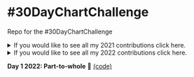 # #30DayChartChallenge
Repo for the #30DayChartChallenge

<details>
  <summary>If you would like to see all my 2021 contributions click here.</summary>

<!-- toc -->
**Comparisons**
 - Day 1: [Part-to-whole 📘](https://github.com/luisfrein/-30DayChartChallenge/tree/master/2021/1.%20Part-to-whole)
 - Day 2: [Pictogram 🇻🇪](https://github.com/luisfrein/-30DayChartChallenge/tree/master/2021/2.%20Pictogram)
 - Day 3: [Historical 🌎](https://github.com/luisfrein/-30DayChartChallenge/tree/master/2021/3.Historical)
 - Day 4: [Magical 🧙](https://github.com/luisfrein/-30DayChartChallenge/tree/master/2021/4.Magical)
 - Day 5: [Slope 🇻🇪](https://github.com/luisfrein/-30DayChartChallenge/tree/master/2021/5.Slope)
 - Day 6: [Experimental 🌳](https://github.com/luisfrein/-30DayChartChallenge/tree/master/2021/6.Experimental)
 
 **Distributions**
 - Day 7: [Physical 📚](https://github.com/luisfrein/-30DayChartChallenge/tree/master/2021/7.Physical)
 - Day 8: [Animal 🦈](https://github.com/luisfrein/-30DayChartChallenge/tree/master/2021/8.Animal)
 - Day 9: [Statistics 💰](https://github.com/luisfrein/-30DayChartChallenge/tree/master/2021/9.Statistics)
 - Day 10: [Abstract 🎨](https://github.com/luisfrein/-30DayChartChallenge/tree/master/2021/10.Abstract)
 - Day 11: [Circular 🛢️](https://github.com/luisfrein/-30DayChartChallenge/tree/master/2021/11.Circular)
 - Day 12: [Strips 💱](https://github.com/luisfrein/-30DayChartChallenge/tree/master/2021/12.Stripes)

 **Relationships**
 - Day 13: [Correlation 📈](https://github.com/luisfrein/-30DayChartChallenge/tree/master/2021/13.Correlation)
 - Day 14: [Space 🌍](https://github.com/luisfrein/-30DayChartChallenge/tree/master/2021/14.Space)
 - Day 15: [Multivariate 💹](https://github.com/luisfrein/-30DayChartChallenge/tree/master/2021/15.Multivariate)
 - Day 16: [Trees ⚔️](https://github.com/luisfrein/-30DayChartChallenge/tree/master/2021/16.%20Trees)
 - Day 17: [Pop Culture ⚔️](https://github.com/luisfrein/-30DayChartChallenge/tree/master/2021/17.Pop%20Culture)
 - Day 18: [Connections ⚔️](https://github.com/luisfrein/-30DayChartChallenge/tree/master/2021/18.Connections)
 
 **Time Series**
 - Day 19: [Global Change 🖥️](https://github.com/luisfrein/-30DayChartChallenge/tree/master/2021/19.Global%20Change)
 - Day 20: [Upwards 🐶](https://github.com/luisfrein/-30DayChartChallenge/tree/master/2021/D20.Upwards)
 - Day 21: [Downwards 🛢️](https://github.com/luisfrein/-30DayChartChallenge/tree/master/2021/D21.Downwards)
 - Day 22: [Animation 📺](https://github.com/luisfrein/-30DayChartChallenge/tree/master/2021/D22.Animation)
 - Day 23: [Tiles 🇻🇪](https://github.com/luisfrein/-30DayChartChallenge/tree/master/2021/D23.Tiles)
 - Day 24: [Monochrome 📖](https://github.com/luisfrein/-30DayChartChallenge/tree/master/2021/D24.Monochrome)

**Uncertainties**
- Day 25: [Demographics 🇻🇪](https://github.com/luisfrein/-30DayChartChallenge/tree/master/2021/D25.Demographics)
- Day 26: [Trends 🦈](https://github.com/luisfrein/-30DayChartChallenge/tree/master/2021/D26.Trends)
- Day 27: [Educational 👩‍🏫](https://github.com/luisfrein/-30DayChartChallenge/tree/master/2021/D27.Educational)
- Day 28: [Future 👶](https://github.com/luisfrein/-30DayChartChallenge/tree/master/2021/D28.Future)
- Day 29: [Deviations 🗺️](https://github.com/luisfrein/-30DayChartChallenge/tree/master/2021/D29.Deviations)
- Day 30: [3D 📘](https://github.com/luisfrein/-30DayChartChallenge/tree/master/2021/D30.3D)
<!-- tocstop -->
</details>

<details>
  <summary>If you would like to see all my 2022 contributions click here.</summary>
  
  <!-- tocstop -->
</details>

**Day 1 2022: Part-to-whole** 📘 [(code)](https://github.com/luisfrein/-30DayChartChallenge/blob/master/1.%20Part-to-whole/2021/1.%20Part-to-whole.R)


